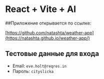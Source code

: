 # React + Vite + AI

##Приложение открывается по ссылке: 

[https://github.com/natashta/weather-app](https://natashta.github.io/weather-app/)

## Тестовые данные для входа

- Email: `eve.holt@reqres.in`
- Пароль: `cityslicka`

